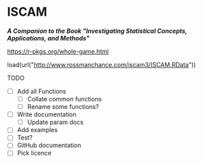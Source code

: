 ISCAM
==============
***A Companion to the Book "Investigating Statistical Concepts, Applications, and Methods"***

https://r-pkgs.org/whole-game.html

load(url("http://www.rossmanchance.com/iscam3/ISCAM.RData"))

TODO
- [ ] Add all Functions
  - [ ]  Collate common functions
  - [ ]  Rename some functions?
- [ ] Write documentation
  - [ ] Update param docs
- [ ] Add examples
- [ ] Test?
- [ ] GitHub documentation
- [ ] Pick licence
